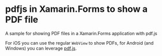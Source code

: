 # pdfjs in Xamarin.Forms to show a PDF file
A sample for showing PDF files in a Xamarin.Forms application with pdf.js

For iOS you can use the regular `WebView` to show PDFs, for Android (and Windows) you can leverage [pdf.js](https://mozilla.github.io/pdf.js/).
